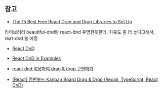 ## 참고
    
 -  [The 15 Best Free React Drag and Drop Libraries to Set Up](https://flatlogic.com/blog/how-to-choose-the-best-react-drag-and-drop-top-15-free-libraries-to-set-up/)
  
  라이브러리 beautiful-dnd랑 react-dnd 유명한듯한데, 자유도 좀 더 높다고해서, reat-dnd 쓸 예정
  
 -  [React DnD](https://react-dnd.github.io/react-dnd/about)
  
 -   [React DnD in Examples](https://medium.com/litslink/react-dnd-in-examples-ce509b25839d)
  
 -  [react dnd 이용하여 drag & drop 구현하기](https://velog.io/@dowon938/react-dnd-이용하여-drag-drop-구현하기)
  
 - [[React] 칸반보드 Kanban Board Drag & Drop  (Recoil, TypeScript, React DnD)](https://manon-kim.tistory.com/entry/TIL220323-kanban-board-만들기)